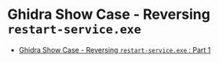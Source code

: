 # Ghidra Show Case - Reversing `restart-service.exe`

- [Ghidra Show Case - Reversing `restart-service.exe` : Part 1](part1.md)